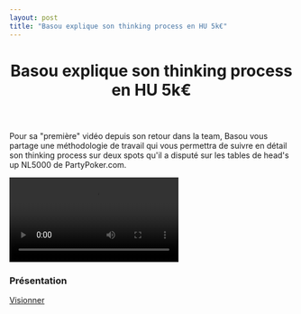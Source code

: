 ```yaml
---
layout: post
title: "Basou explique son thinking process en HU 5k€"
---
```


<header>
	<h1>
		Basou explique son thinking process en HU 5k€
	</h1>
</header>
<div class="content">
	<p>
		Pour sa "première" vidéo depuis son retour dans la team, Basou vous partage une méthodologie de travail qui vous permettra de suivre en détail son thinking process sur deux spots qu'il a disputé sur les tables de head's up NL5000 de PartyPoker.com.
	</p>
	<div class="video-container">
		<video id="player" controls>
			<source src="http://videos.poker-academie.com/videos/Basou_NL5K.mp4" type="video/mp4" />
		</video>
	</div>
	<h3>Présentation</h3> <a class="arrow" href="#" onclick="document.querySelector('#player').currentTime=150"> Visionner </a>
</div>
